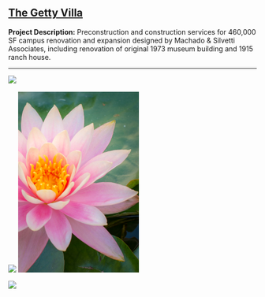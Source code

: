 ## [The Getty Villa](https://www.getty.edu/visit/villa/)

**Project Description:** Preconstruction and construction services for 460,000 SF campus renovation and expansion designed by Machado & Silvetti Associates, including renovation of original 1973 museum building and 1915 ranch house.

---

<img src="images/getty_villa_1.jpg?raw=true" width = "500"/>

<img src="images/getty_villa_3.jpg?raw=true" width = "245"/> <img src="images/getty_villa_4.jpg?raw=true" width = "245"/>

<img src="images/getty_villa_2.jpg?raw=true" width = "500"/>





